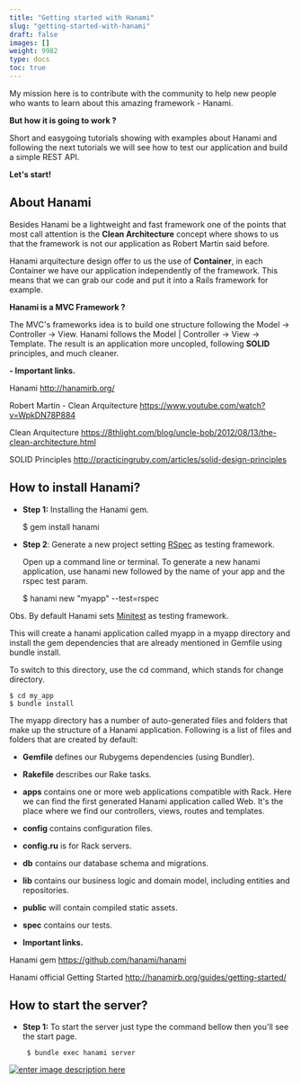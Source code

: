 ```yaml
---
title: "Getting started with Hanami"
slug: "getting-started-with-hanami"
draft: false
images: []
weight: 9982
type: docs
toc: true
---
```


My mission here is to contribute with the community to help new people who wants to learn about this amazing framework - Hanami.

**But how it is going to work ?**

Short and easygoing tutorials showing with examples about Hanami and following the next tutorials we will see how to test our application and build a simple REST API.

**Let's start!** 










## About Hanami
Besides Hanami be a lightweight and fast framework one of the points that most call attention is the **Clean Architecture** concept where shows to us that the framework is not our application as Robert Martin said before.

Hanami arquitecture design offer to us the use of **Container**, in each Container we have  our application independently of the framework. This means that we can grab our code and put it into a Rails framework for example.

**Hanami is a MVC Framework ?**

The MVC's frameworks idea is to build one structure following the Model -> Controller -> View. Hanami follows the Model | Controller -> View -> Template. The result is an application more uncopled, following **SOLID** principles, and much cleaner.


 **- Important links.**

Hanami http://hanamirb.org/

Robert Martin - Clean Arquitecture https://www.youtube.com/watch?v=WpkDN78P884

Clean Arquitecture https://8thlight.com/blog/uncle-bob/2012/08/13/the-clean-architecture.html

SOLID Principles  http://practicingruby.com/articles/solid-design-principles





## How to install Hanami?
 - **Step 1:** Installing the Hanami gem.


      $ gem install hanami


- **Step 2**: Generate a new project setting [RSpec][1] as testing framework.

    Open up a command line or terminal. To generate a new hanami application, use hanami new followed by the name of your app and the rspec test param.


     $ hanami new "myapp" --test=rspec 


Obs. By default Hanami sets [Minitest][2] as testing framework.

This will create a hanami application called myapp in a myapp directory and install the gem dependencies that are already mentioned in Gemfile using bundle install.

To switch to this directory, use the cd command, which stands for change directory.

    $ cd my_app
    $ bundle install

The myapp directory has a number of auto-generated files and folders that make up the structure of a Hanami application. Following is a list of files and folders that are created by default:


- **Gemfile** defines our Rubygems dependencies (using Bundler).

- **Rakefile** describes our Rake tasks.

- **apps** contains one or more web applications compatible with Rack. Here we can find the first generated Hanami application called Web. It's the place where we find our controllers, views, routes and templates.

 - **config** contains configuration files.
   
- **config.ru** is for Rack servers.
   
- **db** contains our database schema and migrations.
   
- **lib** contains our business logic and domain model, including entities
   and repositories.
   
- **public** will contain compiled static assets.
   
 - **spec** contains our tests.










 - **Important links.**

Hanami gem https://github.com/hanami/hanami
 
Hanami official Getting Started http://hanamirb.org/guides/getting-started/
     


  [1]: https://github.com/rspec/rspec
  [2]: https://github.com/seattlerb/minitest

## How to start the server?
 - **Step 1:** To start the server just type the command bellow then you'll see the start page.

        $ bundle exec hanami server

[![enter image description here][1]][1]


  [1]: https://i.stack.imgur.com/RCBWx.png

